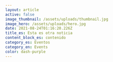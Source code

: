 ```yaml
---
layout: article
active: false
image_thumbnail: /assets/uploads/thumbnail.jpg
image_hero: /assets/uploads/hero.jpg
date: 2021-08-24T01:16:20.226Z
title_es: Esta es otra noticia
content_block_es: contenido
category_es: Eventos
category_en: Events
color: dash-purple
---
```

